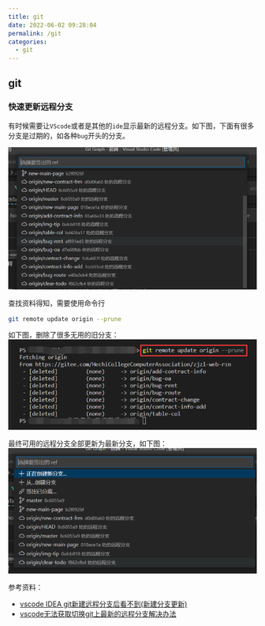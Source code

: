 ```yaml
---
title: git
date: 2022-06-02 09:28:04
permalink: /git
categories: 
  - git
---
```



## git

### 快速更新远程分支
有时候需要让`VScode`或者是其他的`ide`显示最新的远程分支。如下图，下面有很多分支是过期的，如各种`bug`开头的分支。

![image-20220925204624533](https://raw.githubusercontent.com/RuanZhongNan/img-store/main/img/image-20220925204624533.png)


查找资料得知，需要使用命令行
``` bash
git remote update origin --prune
```
如下图，删除了很多无用的旧分支：
![image-20220925204706126](https://raw.githubusercontent.com/RuanZhongNan/img-store/main/img/image-20220925204706126.png)


最终可用的远程分支全部更新为最新分支，如下图：
![image-20220925204724414](https://raw.githubusercontent.com/RuanZhongNan/img-store/main/img/image-20220925204724414.png)


参考资料：
- [vscode IDEA git新建远程分支后看不到(新建分支更新)](https://blog.csdn.net/fyj13925475957/article/details/107415663)
- [vscode无法获取切换git上最新的远程分支解决办法](https://blog.csdn.net/gxh0816/article/details/124659164)
